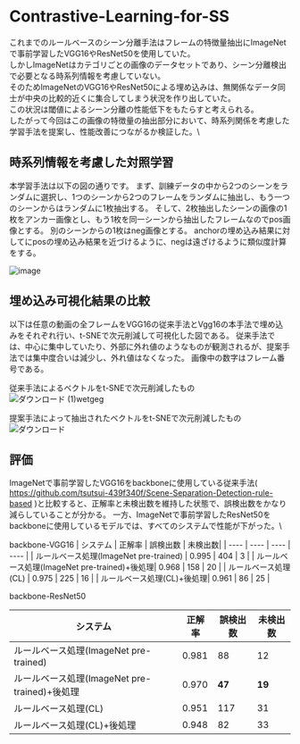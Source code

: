 # Contrastive-Learning-for-SS

これまでのルールベースのシーン分離手法はフレームの特徴量抽出にImageNetで事前学習したVGG16やResNet50を使用していた。\
しかしImageNetはカテゴリごとの画像のデータセットであり、シーン分離検出で必要となる時系列情報を考慮していない。\
そのためImageNetのVGG16やResNet50による埋め込みは、無関係なデータ同士が中央の比較的近くに集合してしまう状況を作り出していた。\
この状況は閾値によるシーン分離の性能低下をもたらすと考えられる。\
したがって今回はこの画像の特徴量の抽出部分において、時系列関係を考慮した学習手法を提案し、性能改善につながるか検証した。\
## 時系列情報を考慮した対照学習
本学習手法は以下の図の通りです。
まず、訓練データの中から2つのシーンをランダムに選択し、1つのシーンから2つのフレームをランダムに抽出し、もう一つのシーンからはランダムに1枚抽出する。
そして、2枚抽出したシーンの画像の1枚をアンカー画像とし、もう1枚を同一シーンから抽出したフレームなのでpos画像とする。
別のシーンからの1枚はneg画像とする。
anchorの埋め込み結果に対してにposの埋め込み結果を近づけるように、negは遠ざけるように類似度計算をする。

![image](https://user-images.githubusercontent.com/55880071/185697419-ea60684d-a4cf-4471-9bba-038b0eb9091d.png)

## 埋め込み可視化結果の比較
以下は任意の動画の全フレームをVGG16の従来手法とVgg16の本手法で埋め込みをそれぞれ行い、t-SNEで次元削減して可視化した図である。
従来手法では、中心に集中していたり、外部に外れ値のようなものが観測されるが、提案手法では集中度合いは減少し、外れ値はなくなった。
画像中の数字はフレーム番号である。

従来手法によるベクトルをt-SNEで次元削減したもの\
![ダウンロード (1)wetgeg](https://user-images.githubusercontent.com/55880071/185693909-de696ed7-fb00-42ae-b82e-4cb6eb4c1915.png)

提案手法によって抽出されたベクトルをt-SNEで次元削減したもの
![ダウンロード](https://user-images.githubusercontent.com/55880071/185745671-3aa24bb8-3242-461f-8bd2-0c95a11bd02d.png)

## 評価
ImageNetで事前学習したVGG16をbackboneに使用している従来手法( https://github.com/tsutsui-439f340f/Scene-Separation-Detection-rule-based )と比較すると、正解率と未検出数を維持した状態で、誤検出数をかなり減らしていることが分かる。
一方、ImageNetで事前学習したResNet50をbackboneに使用しているモデルでは、すべてのシステムで性能が下がった。\

backbone-VGG16
|  システム  |  正解率  | 誤検出数 | 未検出数|
| ---- | ---- | ---- | ---- |
| ルールベース処理(ImageNet pre-trained)  | 0.995 | 404 | 3 |
| ルールベース処理(ImageNet pre-trained)+後処理| 0.968 | 158 | 20 |
| ルールベース処理(CL)  | 0.975 | 225 | 16 |
| ルールベース処理(CL)+後処理| 0.961 | 86 | 25 |

backbone-ResNet50

|  システム  |  正解率  | 誤検出数 | 未検出数|
| ---- | ---- | ---- | ---- |
| ルールベース処理(ImageNet pre-trained)  | 0.981 | 88 | 12 |
| ルールベース処理(ImageNet pre-trained)+後処理| 0.970 | **47** | **19** |
| ルールベース処理(CL)  | 0.951 | 117 | 31 |
| ルールベース処理(CL)+後処理| 0.948 | 82 | 33 |

